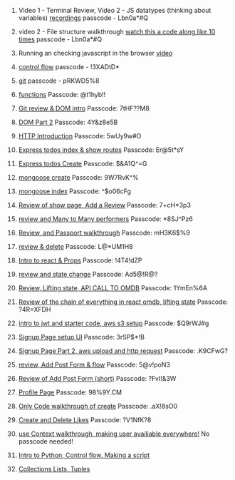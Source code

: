 1. Video 1 - Terminal Review, Video 2 - JS datatypes (thinking about variables) [recordings](https://urldefense.com/v3/__https://generalassembly.zoom.us/rec/share/Wto_fzgty-YjOz5FUiS3xQb0Hzak-0mvHmzV1-GbuCnossyuyNuWVgG3zdDh0uXB.C-XS3KxSesOWZ9xm__;!!GgcXpDZ2N9l6uyZJ!nLhS-M3PgIRV9OvaCI7mj62Hv73y-pK7pOZNMnknQrzz9Sv3wPCKkAhWe1XTSca0V30Hp5L3ouh6_9zgQQNiXGv__1M$)
passcode - Lbn0a*#Q
2. video 2 - File structure walkthrough [watch this a code along like 10 times](https://generalassembly.zoom.us/rec/play/_PtJo6f_ssxreW7030omwHo6BaaUDnnjsw9f9TAdTXD4NCXfEa_0UjPWAy5WCX0yhOLz8hz10JzffCE8.YxYFuGhASN5FGC4x?canPlayFromShare=true&from=share_recording_detail&continueMode=true&componentName=rec-play&originRequestUrl=https%3A%2F%2Fgeneralassembly.zoom.us%2Frec%2Fshare%2FWto_fzgty-YjOz5FUiS3xQb0Hzak-0mvHmzV1-GbuCnossyuyNuWVgG3zdDh0uXB.C-XS3KxSesOWZ9xm&autoplay=true&startTime=1706055276000)
passcode - Lbn0a*#Q
3. Running an checking javascript in the browser [video](https://www.youtube.com/watch?v=Azod_7VscLM)
4. [control flow](https://generalassembly.zoom.us/rec/play/mkFy0Q1IirVmgVSDpeHcX45embDnbs1TqpUTsb-f5Zgwcock1JaJBQ5iP4ke2xVseNH0zC6zZqbtEYay.2FoMpNUu3k4modQl?canPlayFromShare=true&from=share_recording_detail&continueMode=true&componentName=rec-play&originRequestUrl=https%3A%2F%2Fgeneralassembly.zoom.us%2Frec%2Fshare%2Fi76JsAGMc8hA7Tbxt4qxFTOTQNL9IeuPTSdi_wIuM-jOSCbkr5GuXbCz361M2hAJ.g67Iahusi1JICUBF)
passcode - !3XADtD*
5. [git](https://generalassembly.zoom.us/rec/play/WipnEV9nNOsSY6e3aq3q7AJJoxsnY-fK4Ykr1WY8Oksz7FvKgKdEQ3AmewtXsSEbWYrVWLTPAl2ue_en.hay69TXgAvCs0-8Y?canPlayFromShare=true&from=share_recording_detail&continueMode=true&componentName=rec-play&originRequestUrl=https%3A%2F%2Fgeneralassembly.zoom.us%2Frec%2Fshare%2FTL1r72X2VSljlq-DCY8yyMECp7YN7QXW8dnw6V3lM8JIFDNLJa3TL_w3U6mgZSPU.DppOYUIIGG81_SOc)
passcode - pRKWD5%8
6. [functions](https://generalassembly.zoom.us/rec/play/FYQgZxUxetNARbsLxdNxphoON1YtWAWs08wm1-jMvIUYg2xDWoNeZCap5TmD2KFKjmUj1GpBauaWasxW.YzyOmLVnzDR7sI3t?canPlayFromShare=true&from=share_recording_detail&continueMode=true&componentName=rec-play&originRequestUrl=https%3A%2F%2Fgeneralassembly.zoom.us%2Frec%2Fshare%2Fz_9r-MrBwPSKpaGt7-AIow5OLuOJDwaWWNK7dyQoCxB1rqUakKwKxQ54KOYyfHns.a7jU1KfWkbICc4ba)
Passcode: @t1hyb!!
7. [Git review & DOM intro](https://generalassembly.zoom.us/rec/share/905YAcXkKa3YcDOAnV6ILPYZV1TxISYG20gVJbkem9VHXjBJia7hrwoIqZUW--qG.g_xjNcmW9ofcP3cU)
Passcode: 7tHF??M8
8. [DOM Part 2](https://hub.generalassemb.ly/learn/course/front-end-fundamentals-21-parent-us-online-ec-25-september-2023-21-december-2023-200996-v2/dom-manipulation-events/introduction-to-the-dom?page=1)
Passcode: 4Y&z8e5B
9. [HTTP Introduction](https://generalassembly.zoom.us/rec/share/sIj04SQkaI00QoipqriXMouqlrXddL8dLMsAH0mCeX5X9dE8wY2Ye18W6T0LNOM.1gw7biaiAHuYN4_c)
Passcode: 5wUy9w#O
10. [Express todos index & show routes](https://urldefense.com/v3/__https://generalassembly.zoom.us/rec/share/8bxviSk4Oy91SoekE7GZPRkR_SX_GIAVCS3g8XuC6dKBuUw9MOGo8KITOF0pj8AO.bA-2MUaMXQzG-aDF__;!!GgcXpDZ2N9l6uyZJ!j8Sc1JxZyL7Qc6QuuF8CRM7PZoM0zcrilIguGUHhOX5bVvHyt8GC57HHZa2vYn4-qECT_SzcOyV-D5QpneIKgTEAT24$)
Passcode: Er@5t*sY
11. [Express todos Create](https://generalassembly.zoom.us/rec/share/QaxFvSyoH4qtiV4TZJ4wXktoPCmbPvhwJNmKFEZhSQ7rQ5LHATg4CnOAjmvMuCQ.hCyIc-h8Zw-lQzYr)
Passcode: $&A1Q^=G


12. [mongoose create](https://generalassembly.zoom.us/rec/share/DisEe6o6JXu_W1aYML8CZB9QapdV3fYvG8MbQGI4OIOSrzy2w8BwcZ9BMTIyoAnL.F4RvJsGpei_TA0ir)
Passcode: 9W7RvK^%
13. [mongoose index](https://generalassembly.zoom.us/rec/share/5P0kiZpoROaVLEuTb4HW1GYgIRnJTG9eMK7Zpy3fpW9eeCzNZV41mO1c5eont7nj.jNY1vxzbMTIRHDyD)
Passcode: ^$o06cFg
14. [Review of show page, Add a Review](https://generalassembly.zoom.us/rec/share/8WysMn7CH5R0CZwlP-0-AIRmhl519NvKuMOtLRjAMj4gz2J8MorxXUWLsqVKDiXE.WpHdgPmJPY11FsRu)
Passcode: 7+cH*3p3
15. [review and Many to Many performers](https://generalassembly.zoom.us/rec/share/i-ghcaxEIMIvaO6iDmdRUStlVhGSYD6opixcSJIdEM2vC82X3LEf2C0KMB2jMwes.wKpdhghnYABvB6Ff)
Passcode: *8SJ^Pz6
16. [Review, and Passport walkthrough](https://urldefense.com/v3/__https://generalassembly.zoom.us/rec/share/5ZvSZm1dYnbL73Ylkutrkt9_st0leo3Z90sjOwDZ6IP7mdElYjJK8NY9bag8Coyi.dpFKVgnz2TRkbG33__;!!GgcXpDZ2N9l6uyZJ!mwjv3ZGTxuL-AcuYZQzO1CY2RRs8NqJjIfa2YLNXq3iPLKsWOYaJGWpj4on2SAphDvxNuX_yMclfpaH2HCTGM40yWGs$)
Passcode: mH3K6$%9
17. [review & delete](https://urldefense.com/v3/__https://generalassembly.zoom.us/rec/share/vPRd_wEGN_nzMF_uaKRnfEVjCdbG1xTZRX1Ckf1vH31zA4KblY3Vua5mQZTPeJqv.LSTNpemL6MN6uOjn__;!!GgcXpDZ2N9l6uyZJ!n_yPATIQzp0Hc3gJbOBRQe1k34whppcnSwPOumMDs1N0CQW_fF3AZe07jAC6rNUFrM3iVVEydFb5EtdbYuYWNM0hvKg$)
Passcode: L@*UM1H8
18. [Intro to react & Props](https://generalassembly.zoom.us/rec/play/VStdK9TXy5pgitjqnxkLVsqRxw4pBZ0KVk4RyET6vFxLyj5BSrzlwVK68N71hOk8FO40QfrTbVN4iau_.FhEkh0d5k10Z1eIw?canPlayFromShare=true&from=share_recording_detail&continueMode=true&componentName=rec-play&originRequestUrl=https%3A%2F%2Fgeneralassembly.zoom.us%2Frec%2Fshare%2Fxh03fe8qbk3YStk2dVKyARClCbeZwXGCFNec23Fr71fU7AV9PuMnThcBuwOPAoI9.jjyJhbBYFcyFiFgo)
Passcode: !4T4!dZP
19. [review and state change](https://urldefense.com/v3/__https://generalassembly.zoom.us/rec/share/9bnu3YXWOAfdgROPbF_ZHY7IJPUlPuLUAa2wtTnS3kHPSsuvX6_oFRaSz5IiL9pr.Li3Q7M2MZB6AoM4u__;!!GgcXpDZ2N9l6uyZJ!iwuzIlVGA3EXvoZMlugXH8bJlxjcxvnLsY12L09FCXMxjFLGjVwYS17M2Jqn8nqB1qkH-d7eif-qy_HQr00VoQ_pXPU$)
Passcode: Ad5@!R@?
20. [Review, Lifting state, API CALL TO OMDB](https://urldefense.com/v3/__https://generalassembly.zoom.us/rec/share/FWs9DjeUoGDWadTqnxOf8UX_h9fZe7PfKq04HLSQNTs40WHrmJQa0u6Y_XUw9bjW.12V3vSWm6TPCvvKl__;!!GgcXpDZ2N9l6uyZJ!kdlVUb4J1ynOaIPNXVbu4LiqinUT3Rs1VdxqiMhMX3Z5q-tX9uAj7nEqxgVX1ABDEw2aPVQ3zz-0c_5znKuayu5WsCQ$)
Passcode: 1YmEn%6A
21. [Review of the chain of everything in react omdb, lifting state](https://generalassembly.zoom.us/rec/share/26NsR06o3CrEjrZw_ug_9Ez5HrXmvsRPLZFDRFO7DxVkYaXSQHG73ycQxi6KCv0.hB_wv2nDUNPakuw8)
Passcode: ?4R=XFDH
22. [intro to jwt and starter code, aws s3 setup](https://generalassembly.zoom.us/rec/share/bg2BpxWccZufm03B1H6F0E-pNYmUZu7xKt-YMNrJ29fV3GbgcMOC9RBfOBG9-n9e.x-XNxTT7ycVc0NPf)
Passcode: $Q9rWJ#g
23. [Signup Page setup UI](https://generalassembly.zoom.us/rec/share/J5mG90GB7cU0uz3XSwHNs4AVoVF4drGnyKaz75rTZKKJ11sGeqwLmGYx4iH_ZnMj.934xgSzLEcH-QoBY)
Passcode: 3rSP$*!B
24. [Signup Page Part 2, aws upload and http request](https://generalassembly.zoom.us/rec/share/-6us-YFyx053BUVuB5dNhmgEjyEW_xUAjGNcSLeLdmiL0JqN7N6WizMLT-w4SWBV.YNYyl_8ie064sI3M)
Passcode: .K9CFwG?
25. [review, Add Post Form & flow](https://urldefense.com/v3/__https://generalassembly.zoom.us/rec/share/rLYGMPurrh7JAGuJadaPgnFYTFXIHAvEPP604r7dkJemHxXThhxIqf6VLr2ZStLZ.lIQdec7g-I8-AHWH__;!!GgcXpDZ2N9l6uyZJ!m6KtwShix2ILnJUag1c74noFyiVUrHT0LEDLwZAkTtoFEa2g3t8YYQhKXzfE-wGPkl3C4WeNelTmzy2BjHs5oNOxujo$)
Passcode: 5@v!poN3
26. [Review of Add Post Form (short)](https://urldefense.com/v3/__https://generalassembly.zoom.us/rec/share/vJnWHVYpbC4brJ4J3xoI0LJi-zhvBDYXU65axGmNjp1QrZp0HA8HAaUiKgP4vkyA._JKFnbuwzKOSx0Ys__;!!GgcXpDZ2N9l6uyZJ!n7EDYVomSUwROVM8OUawsRGw9rc8Gn76DArix_FfDla7hmNHzqlrRau5vnp0pQMpBeK7G_V9d7enr-nGwNhBpTHTcUE$)
Passcode: ?FvI!&3W
27. [Profile Page](https://generalassembly.zoom.us/rec/share/_WnOOPPpn-mz7ICA7kOLN0kO4Au-r8SIweFOHBs4dAHunDQlDqMozSFpuqFaYXZr.Z62clAS0x_vv7Zxn)
Passcode: 98%9Y.CM
28. [Only Code walkthrough of create](https://urldefense.com/v3/__https://generalassembly.zoom.us/rec/share/0_OK-1rtgET5TM0sV2u281wFyMK8jReFfZ8umDnwaGt9CoWJ0RU-HU6MtdJLScXJ.LNlEgQPsqGUiyAJn__;!!GgcXpDZ2N9l6uyZJ!ijH1oeapk7YmViHggEces39nBEq1wCzVxrflMmWYI6IYbGPox3PP_8jiP6Rb-2rX3cR44naDDcpGucCmPT2lelTzfmo$)
Passcode: .aX!8sO0
29. [Create and Delete Likes](https://urldefense.com/v3/__https://generalassembly.zoom.us/rec/share/FlFrwRUoOazl3MiEoX92bdm3PDQ2B9DHlNWyAFqvNkWDuKrFQayXjonEUMiDV4Pr.QkHJQolEg24aedlC__;!!GgcXpDZ2N9l6uyZJ!hx5PplbExtJDDTAEqsfPozefXD1oRnMSVyppa3d0A6p83vnWEj2ANCuQzAdoVIjBdQXSZrZ5MX9yZWG2lK_Q5-blyW4$) Passcode: ?V1NfK?8
29. [use Context walkthrough, making user availiable everywhere!](https://youtu.be/xnKbdxtDjXQ) No passcode needed!
30. [Intro to Python, Control flow, Making a script](https://generalassembly.zoom.us/rec/play/Mx2NI_LXCrjeg6PEGFRsY8RTkJcTon0It5sgT_0oKuqKv6b47gbKPMmqDDCUFVLNYcf7UiSCuhav5tr2.-Fk5WeK7AcduWpZe?canPlayFromShare=true&from=share_recording_detail&continueMode=true&componentName=rec-play&originRequestUrl=https%3A%2F%2Fgeneralassembly.zoom.us%2Frec%2Fshare%2FfwYAqOfQJIf6uMjVX6jscBRbpgfTwTr4fA_ffHg4fGNPov8RCEQwIb7oZkyhtDi8.j2RymrnXEY-pRUCD&autoplay=true&startTime=1711473955000)
31. [Collections Lists, Tuples](https://generalassembly.zoom.us/rec/play/3SDtQ0O3iVTCY4DZEt29SwWRaqZH9nVu2fMDS3qQjtkuuiJ596_jLklMlhdtsAAEo4ArHO-Tqvuysgg.On4-RUmvq7EvS1vA?canPlayFromShare=true&from=share_recording_detail&continueMode=true&componentName=rec-play&originRequestUrl=https%3A%2F%2Fgeneralassembly.zoom.us%2Frec%2Fshare%2FoPdqJoxuHWjfTzuRakCSH71X-eLUQoZh6FZGFF-21pFr1dhWyWKzDNG-yXWiD1E4.7hUJLHw3pK9DSaLn)
